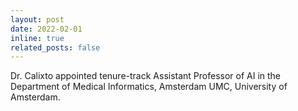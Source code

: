 ```yaml
---
layout: post
date: 2022-02-01
inline: true
related_posts: false
---
```


Dr. Calixto appointed tenure-track Assistant Professor of AI in the Department of Medical Informatics, Amsterdam UMC, University of Amsterdam.
